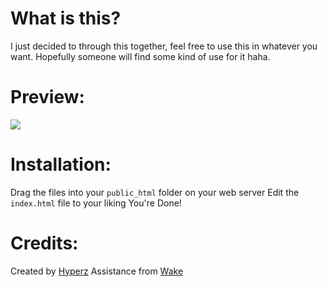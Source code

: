 # What is this?

I just decided to through this together, feel free to use this in whatever you want. Hopefully someone will find some kind of use for it haha.

# Preview:

![](https://cdn.hyperz.net/wt28t1xl.png)

# Installation:

Drag the files into your `public_html` folder on your web server
Edit the `index.html` file to your liking
You're Done!

# Credits:

Created by [Hyperz](https://hyperz.net/)
Assistance from [Wake](https://snowsidehosting.com/)

